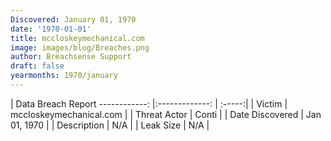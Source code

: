 ```yaml
---
Discovered: January 01, 1970
date: '1970-01-01'
title: mccloskeymechanical.com
image: images/blog/Breaches.png
author: Breachsense Support
draft: false
yearmonths: 1970/january
---
```



| Data Breach Report
------------:   |:-------------:    | :-----:|
| Victim    | mccloskeymechanical.com      | 
| Threat Actor    | Conti      | 
| Date Discovered    | Jan 01, 1970      | 
| Description    | N/A      | 
| Leak Size    | N/A      | 

